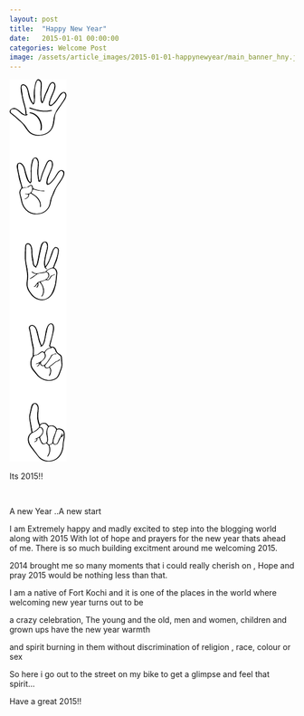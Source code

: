 ```yaml
---
layout: post
title:  "Happy New Year"
date:   2015-01-01 00:00:00
categories: Welcome Post
image: /assets/article_images/2015-01-01-happynewyear/main_banner_hny.jpg
---
```


<img src="/assets/article_images/2015-01-01-happynewyear/fingersverticle.png">

<p>
Its 2015!!
</p><br/>
<p>
A new Year ..A new start
</p>
<p>
I am Extremely happy  and madly excited to step into the blogging world along with 2015
With lot of hope and prayers for the new year thats ahead of me. There is so much building excitment around me welcoming 2015.
</p>
<p>
2014 brought me so many moments that i could really cherish on , Hope and pray 2015 would be nothing less than that.
</p>
<p>
I am a native of Fort Kochi and it is one of the places in the world where welcoming new year turns out to be 

a crazy celebration, The young and the old, men and women, children and grown ups have the new year warmth 

and spirit burning in them without discrimination of religion , race, colour or sex
</p>
<p>
So here i go out to the street on my bike to get a glimpse and feel that spirit... 
</p>
<p>
Have a great 2015!!
</p> 


